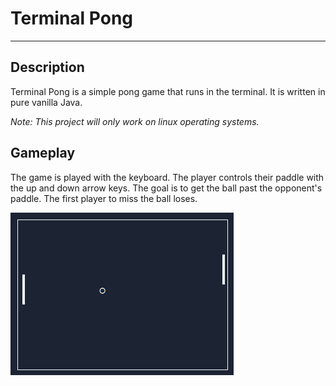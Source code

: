# Terminal Pong

---

## Description

Terminal Pong is a simple pong game that runs in the terminal. It is written in pure vanilla Java.

_Note: This project will only work on linux operating systems._

## Gameplay

The game is played with the keyboard. The player controls their paddle with the up and down arrow keys. The goal is to get the ball past the opponent's paddle. The first player to miss the ball loses.

![Pong in terminal](assets/game.png)
